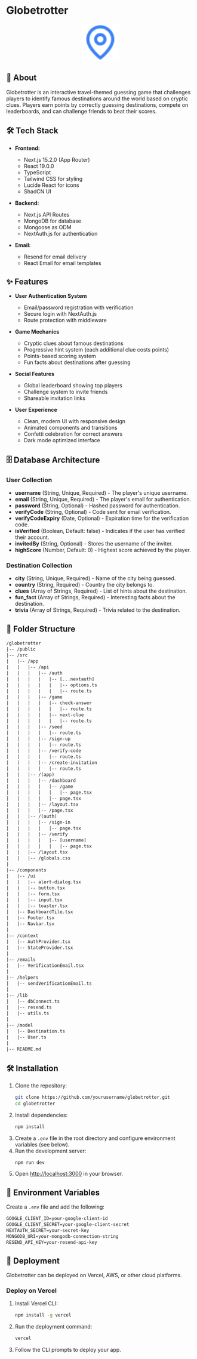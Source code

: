 # Globetrotter

<p align="center">
  <img src="public/map-pin-blue.svg" alt="Globetrotter Logo" width="100" />
</p>

## 📝 About

Globetrotter is an interactive travel-themed guessing game that challenges players to identify famous destinations around the world based on cryptic clues. Players earn points by correctly guessing destinations, compete on leaderboards, and can challenge friends to beat their scores.

## 🛠️ Tech Stack

- **Frontend:**
  - Next.js 15.2.0 (App Router)
  - React 19.0.0
  - TypeScript
  - Tailwind CSS for styling
  - Lucide React for icons
  - ShadCN UI 

- **Backend:**
  - Next.js API Routes
  - MongoDB for database
  - Mongoose as ODM
  - NextAuth.js for authentication


- **Email:**
  - Resend for email delivery
  - React Email for email templates

## ✨ Features

- **User Authentication System**
  - Email/password registration with verification
  - Secure login with NextAuth.js
  - Route protection with middleware
  
- **Game Mechanics**
  - Cryptic clues about famous destinations
  - Progressive hint system (each additional clue costs points)
  - Points-based scoring system
  - Fun facts about destinations after guessing
  
- **Social Features**
  - Global leaderboard showing top players
  - Challenge system to invite friends
  - Shareable invitation links
  
- **User Experience**
  - Clean, modern UI with responsive design
  - Animated components and transitions
  - Confetti celebration for correct answers
  - Dark mode optimized interface


## 🗄️ Database Architecture

### User Collection
- **username** (String, Unique, Required) - The player's unique username.
- **email** (String, Unique, Required) - The player's email for authentication.
- **password** (String, Optional) - Hashed password for authentication.
- **verifyCode** (String, Optional) - Code sent for email verification.
- **verifyCodeExpiry** (Date, Optional) - Expiration time for the verification code.
- **isVerified** (Boolean, Default: false) - Indicates if the user has verified their account.
- **invitedBy** (String, Optional) - Stores the username of the inviter.
- **highScore** (Number, Default: 0) - Highest score achieved by the player.

### Destination Collection
- **city** (String, Unique, Required) - Name of the city being guessed.
- **country** (String, Required) - Country the city belongs to.
- **clues** (Array of Strings, Required) - List of hints about the destination.
- **fun_fact** (Array of Strings, Required) - Interesting facts about the destination.
- **trivia** (Array of Strings, Required) - Trivia related to the destination.


## 📂 Folder Structure

```
/globetrotter
|-- /public
|-- /src
|   |-- /app
|   |   |-- /api
|   |   |   |-- /auth
|   |   |   |   |-- [...nextauth]
|   |   |   |   |   |-- options.ts
|   |   |   |   |   |-- route.ts
|   |   |   |-- /game
|   |   |   |   |-- check-answer
|   |   |   |   |   |-- route.ts
|   |   |   |   |-- next-clue
|   |   |   |   |   |-- route.ts
|   |   |   |-- /seed
|   |   |   |   |-- route.ts
|   |   |   |-- /sign-up
|   |   |   |   |-- route.ts
|   |   |   |-- /verify-code
|   |   |   |   |-- route.ts
|   |   |   |-- /create-invitation
|   |   |   |   |-- route.ts
|   |   |-- /(app)
|   |   |   |-- /dashboard
|   |   |   |   |-- /game
|   |   |   |   |   |-- page.tsx
|   |   |   |   |-- page.tsx
|   |   |   |-- /layout.tsx
|   |   |   |-- /page.tsx
|   |   |-- /(auth)
|   |   |   |-- /sign-in
|   |   |   |   |-- page.tsx
|   |   |   |-- /verify
|   |   |   |   |-- [username]
|   |   |   |   |   |-- page.tsx
|   |   |-- /layout.tsx
|   |   |-- /globals.css
|
|-- /components
|   |-- /ui
|   |   |-- alert-dialog.tsx
|   |   |-- button.tsx
|   |   |-- form.tsx
|   |   |-- input.tsx
|   |   |-- toaster.tsx
|   |-- DashboardTile.tsx
|   |-- Footer.tsx
|   |-- Navbar.tsx
|
|-- /context
|   |-- AuthProvider.tsx
|   |-- StateProvider.tsx
|
|-- /emails
|   |-- VerificationEmail.tsx
|
|-- /helpers
|   |-- sendVerificationEmail.ts
|
|-- /lib
|   |-- dbConnect.ts
|   |-- resend.ts
|   |-- utils.ts
|
|-- /model
|   |-- Destination.ts
|   |-- User.ts
|
|-- README.md
```

## 🛠️ Installation

1. Clone the repository:
   ```sh
   git clone https://github.com/yourusername/globetrotter.git
   cd globetrotter
   ```
2. Install dependencies:
   ```sh
   npm install
   ```
3. Create a `.env` file in the root directory and configure environment variables (see below).
4. Run the development server:
   ```sh
   npm run dev
   ```
5. Open [http://localhost:3000](http://localhost:3000) in your browser.

## 🔧 Environment Variables

Create a `.env` file and add the following:
```env
GOOGLE_CLIENT_ID=your-google-client-id
GOOGLE_CLIENT_SECRET=your-google-client-secret
NEXTAUTH_SECRET=your-secret-key
MONGODB_URI=your-mongodb-connection-string
RESEND_API_KEY=your-resend-api-key
```

## 🚀 Deployment

Globetrotter can be deployed on Vercel, AWS, or other cloud platforms.

### Deploy on Vercel
1. Install Vercel CLI:
   ```sh
   npm install -g vercel
   ```
2. Run the deployment command:
   ```sh
   vercel
   ```
3. Follow the CLI prompts to deploy your app.
